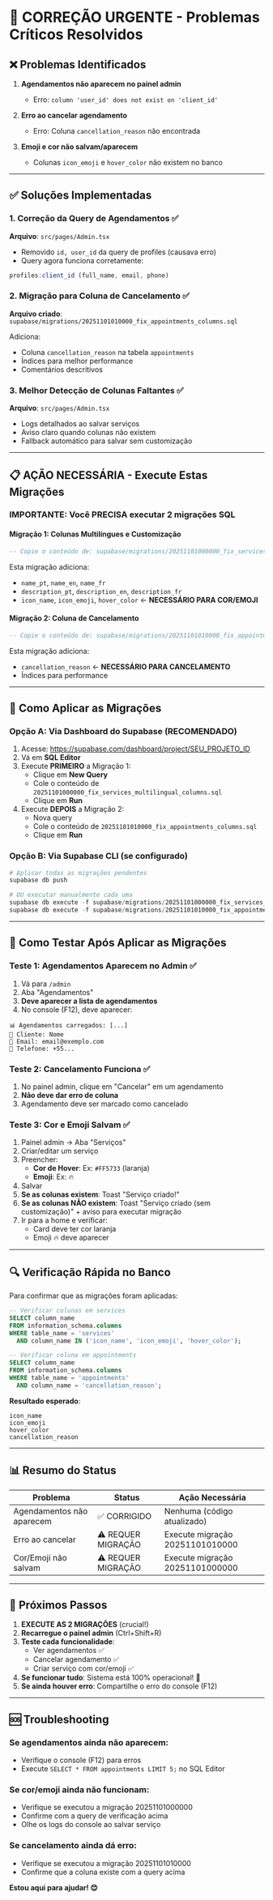 # 🚨 CORREÇÃO URGENTE - Problemas Críticos Resolvidos

## ❌ Problemas Identificados

1. **Agendamentos não aparecem no painel admin**
   - Erro: `column 'user_id' does not exist on 'client_id'`
   
2. **Erro ao cancelar agendamento**
   - Erro: Coluna `cancellation_reason` não encontrada
   
3. **Emoji e cor não salvam/aparecem**
   - Colunas `icon_emoji` e `hover_color` não existem no banco

---

## ✅ Soluções Implementadas

### 1. **Correção da Query de Agendamentos** ✅

**Arquivo**: `src/pages/Admin.tsx`

- Removido `id, user_id` da query de profiles (causava erro)
- Query agora funciona corretamente:
```typescript
profiles:client_id (full_name, email, phone)
```

### 2. **Migração para Coluna de Cancelamento** ✅

**Arquivo criado**: `supabase/migrations/20251101010000_fix_appointments_columns.sql`

Adiciona:
- Coluna `cancellation_reason` na tabela `appointments`
- Índices para melhor performance
- Comentários descritivos

### 3. **Melhor Detecção de Colunas Faltantes** ✅

**Arquivo**: `src/pages/Admin.tsx`

- Logs detalhados ao salvar serviços
- Aviso claro quando colunas não existem
- Fallback automático para salvar sem customização

---

## 📋 AÇÃO NECESSÁRIA - Execute Estas Migrações

### **IMPORTANTE: Você PRECISA executar 2 migrações SQL**

#### **Migração 1: Colunas Multilíngues e Customização**

```sql
-- Copie o conteúdo de: supabase/migrations/20251101000000_fix_services_multilingual_columns.sql
```

Esta migração adiciona:
- `name_pt`, `name_en`, `name_fr`
- `description_pt`, `description_en`, `description_fr`
- `icon_name`, `icon_emoji`, `hover_color` ← **NECESSÁRIO PARA COR/EMOJI**

#### **Migração 2: Coluna de Cancelamento**

```sql
-- Copie o conteúdo de: supabase/migrations/20251101010000_fix_appointments_columns.sql
```

Esta migração adiciona:
- `cancellation_reason` ← **NECESSÁRIO PARA CANCELAMENTO**
- Índices para performance

---

## 🔧 Como Aplicar as Migrações

### **Opção A: Via Dashboard do Supabase** (RECOMENDADO)

1. Acesse: https://supabase.com/dashboard/project/SEU_PROJETO_ID
2. Vá em **SQL Editor**
3. Execute **PRIMEIRO** a Migração 1:
   - Clique em **New Query**
   - Cole o conteúdo de `20251101000000_fix_services_multilingual_columns.sql`
   - Clique em **Run**
4. Execute **DEPOIS** a Migração 2:
   - Nova query
   - Cole o conteúdo de `20251101010000_fix_appointments_columns.sql`
   - Clique em **Run**

### **Opção B: Via Supabase CLI** (se configurado)

```powershell
# Aplicar todas as migrações pendentes
supabase db push

# OU executar manualmente cada uma
supabase db execute -f supabase/migrations/20251101000000_fix_services_multilingual_columns.sql
supabase db execute -f supabase/migrations/20251101010000_fix_appointments_columns.sql
```

---

## 🧪 Como Testar Após Aplicar as Migrações

### **Teste 1: Agendamentos Aparecem no Admin** ✅

1. Vá para `/admin`
2. Aba "Agendamentos"
3. **Deve aparecer a lista de agendamentos**
4. No console (F12), deve aparecer:
```
📊 Agendamentos carregados: [...]
👤 Cliente: Nome
📧 Email: email@exemplo.com
📱 Telefone: +55...
```

### **Teste 2: Cancelamento Funciona** ✅

1. No painel admin, clique em "Cancelar" em um agendamento
2. **Não deve dar erro de coluna**
3. Agendamento deve ser marcado como cancelado

### **Teste 3: Cor e Emoji Salvam** ✅

1. Painel admin → Aba "Serviços"
2. Criar/editar um serviço
3. Preencher:
   - **Cor de Hover**: Ex: `#FF5733` (laranja)
   - **Emoji**: Ex: 🔥
4. Salvar
5. **Se as colunas existem**: Toast "Serviço criado!"
6. **Se as colunas NÃO existem**: Toast "Serviço criado (sem customização)" + aviso para executar migração
7. Ir para a home e verificar:
   - Card deve ter cor laranja
   - Emoji 🔥 deve aparecer

---

## 🔍 Verificação Rápida no Banco

Para confirmar que as migrações foram aplicadas:

```sql
-- Verificar colunas em services
SELECT column_name 
FROM information_schema.columns 
WHERE table_name = 'services' 
  AND column_name IN ('icon_name', 'icon_emoji', 'hover_color');

-- Verificar coluna em appointments
SELECT column_name 
FROM information_schema.columns 
WHERE table_name = 'appointments' 
  AND column_name = 'cancellation_reason';
```

**Resultado esperado**:
```
icon_name
icon_emoji  
hover_color
cancellation_reason
```

---

## 📊 Resumo do Status

| Problema | Status | Ação Necessária |
|----------|--------|-----------------|
| Agendamentos não aparecem | ✅ CORRIGIDO | Nenhuma (código atualizado) |
| Erro ao cancelar | ⚠️ REQUER MIGRAÇÃO | Execute migração 20251101010000 |
| Cor/Emoji não salvam | ⚠️ REQUER MIGRAÇÃO | Execute migração 20251101000000 |

---

## 🎯 Próximos Passos

1. **EXECUTE AS 2 MIGRAÇÕES** (crucial!)
2. **Recarregue o painel admin** (Ctrl+Shift+R)
3. **Teste cada funcionalidade**:
   - Ver agendamentos ✅
   - Cancelar agendamento ✅
   - Criar serviço com cor/emoji ✅
4. **Se funcionar tudo**: Sistema está 100% operacional! 🎉
5. **Se ainda houver erro**: Compartilhe o erro do console (F12)

---

## 🆘 Troubleshooting

### Se agendamentos ainda não aparecem:
- Verifique o console (F12) para erros
- Execute `SELECT * FROM appointments LIMIT 5;` no SQL Editor

### Se cor/emoji ainda não funcionam:
- Verifique se executou a migração 20251101000000
- Confirme com a query de verificação acima
- Olhe os logs do console ao salvar serviço

### Se cancelamento ainda dá erro:
- Verifique se executou a migração 20251101010000
- Confirme que a coluna existe com a query acima

**Estou aqui para ajudar! 😊**
